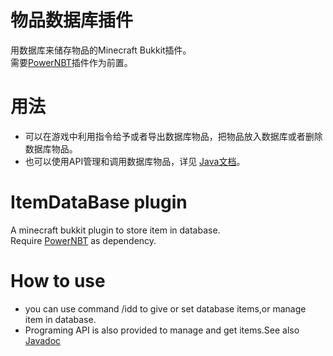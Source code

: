 # 物品数据库插件
用数据库来储存物品的Minecraft Bukkit插件。    
需要[PowerNBT](https://github.com/DPOH-VAR/PowerNBT)插件作为前置。    
# 用法    
- 可以在游戏中利用指令给予或者导出数据库物品，把物品放入数据库或者删除数据库物品。    
- 也可以使用API管理和调用数据库物品，详见 [Java文档](https://khjxiaogu.github.io/ItemDataBase)。
# ItemDataBase plugin  
A minecraft bukkit plugin to store item in database.   
Require [PowerNBT](https://github.com/DPOH-VAR/PowerNBT) as dependency.
# How to use
- you can use command /idd to give or set database items,or manage item in database.
- Programing API is also provided to manage and get items.See also [Javadoc](https://khjxiaogu.github.io/ItemDataBase)
